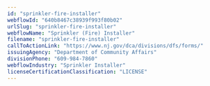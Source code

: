 ```yaml
---
id: "sprinkler-fire-installer"
webflowId: "640b8467c38939f993f80b02"
urlSlug: "sprinkler-fire-installer"
webflowName: "Sprinkler (Fire) Installer"
filename: "sprinkler-fire-installer"
callToActionLink: "https://www.nj.gov/dca/divisions/dfs/forms/"
issuingAgency: "Department of Community Affairs"
divisionPhone: "609-984-7860"
webflowIndustry: "Sprinkler Installer"
licenseCertificationClassification: "LICENSE"
---
```

